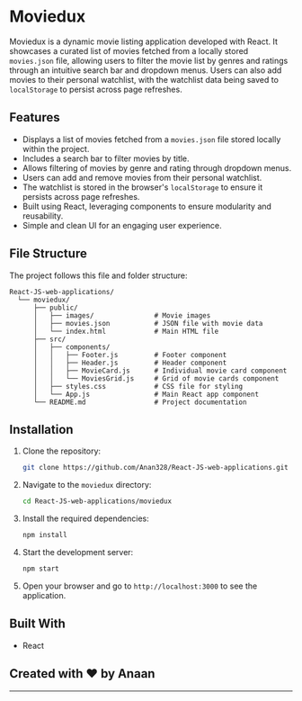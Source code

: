 # Moviedux

Moviedux is a dynamic movie listing application developed with React. It showcases a curated list of movies fetched from a locally stored `movies.json` file, allowing users to filter the movie list by genres and ratings through an intuitive search bar and dropdown menus. Users can also add movies to their personal watchlist, with the watchlist data being saved to `localStorage` to persist across page refreshes.

## Features

- Displays a list of movies fetched from a `movies.json` file stored locally within the project.
- Includes a search bar to filter movies by title.
- Allows filtering of movies by genre and rating through dropdown menus.
- Users can add and remove movies from their personal watchlist.
- The watchlist is stored in the browser's `localStorage` to ensure it persists across page refreshes.
- Built using React, leveraging components to ensure modularity and reusability.
- Simple and clean UI for an engaging user experience.

## File Structure

The project follows this file and folder structure:

```
React-JS-web-applications/
  └── moviedux/
      ├── public/
      │   ├── images/               # Movie images
      │   ├── movies.json           # JSON file with movie data
      │   └── index.html            # Main HTML file
      ├── src/
      │   ├── components/
      │   │   ├── Footer.js         # Footer component
      │   │   ├── Header.js         # Header component
      │   │   ├── MovieCard.js      # Individual movie card component
      │   │   └── MoviesGrid.js     # Grid of movie cards component
      │   ├── styles.css            # CSS file for styling
      │   └── App.js                # Main React app component
      └── README.md                 # Project documentation
```

## Installation

1. Clone the repository:
   ```bash
   git clone https://github.com/Anan328/React-JS-web-applications.git
   ```

2. Navigate to the `moviedux` directory:
   ```bash
   cd React-JS-web-applications/moviedux
   ```

3. Install the required dependencies:
   ```bash
   npm install
   ```

4. Start the development server:
   ```bash
   npm start
   ```

5. Open your browser and go to `http://localhost:3000` to see the application.

## Built With

- React

## Created with ❤️ by Anaan

---
